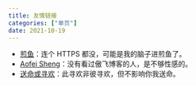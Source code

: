 ```yaml
---
title: 友情链接
categories: ["单页"]
date: 2021-10-19
---
```


- [煎鱼](https://eddycjy.com/)：连个 HTTPS 都没，可能是我的脑子进煎鱼了。
- [Aofei Sheng](https://aofeisheng.com/)：没有看过傲飞博客的人，是不够性感的。
- [送命或寻欢](https://xunhuan.me/)：此寻欢非彼寻欢，但不影响你我送命。
